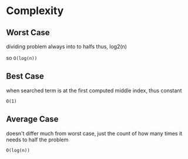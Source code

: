 # Complexity
## Worst Case
dividing problem always into to halfs thus, log2(n)

so ``` O(log(n)) ```

## Best Case
when searched term is at the first computed middle index, thus constant

``` O(1) ```

## Average Case
doesn't differ much from worst case, just the count of how many times it needs to half the problem

``` O(log(n)) ```
